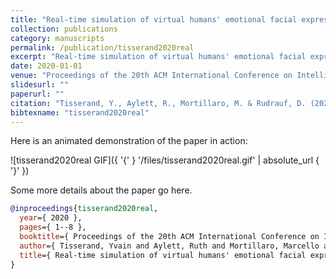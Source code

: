 ```yaml
---
title: "Real-time simulation of virtual humans' emotional facial expressions, harnessing autonomic physiological and musculoskeletal control"
collection: publications
category: manuscripts
permalink: /publication/tisserand2020real
excerpt: "Real-time simulation of virtual humans' emotional facial expressions, harnessing autonomic physiological and musculoskeletal control"
date: 2020-01-01
venue: "Proceedings of the 20th ACM International Conference on Intelligent Virtual Agents"
slidesurl: ""
paperurl: ""
citation: "Tisserand, Y., Aylett, R., Mortillaro, M. & Rudrauf, D. (2020). "Real-time simulation of virtual humans' emotional facial expressions, harnessing autonomic physiological and musculoskeletal control." Proceedings of the 20th ACM International Conference on Intelligent Virtual Agents. 1--8."
bibtexname: "tisserand2020real"
---
```


Here is an animated demonstration of the paper in action:

![tisserand2020real GIF]({ '{' } '/files/tisserand2020real.gif' | absolute_url { '}' })

Some more details about the paper go here.

```bibtex
@inproceedings{tisserand2020real,
  year={ 2020 },
  pages={ 1--8 },
  booktitle={ Proceedings of the 20th ACM International Conference on Intelligent Virtual Agents },
  author={ Tisserand, Yvain and Aylett, Ruth and Mortillaro, Marcello and Rudrauf, David },
  title={ Real-time simulation of virtual humans' emotional facial expressions, harnessing autonomic physiological and musculoskeletal control },
}
```
